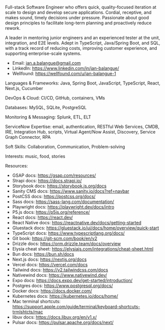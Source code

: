 Full-stack Software Engineer who offers quick, quality-focused iteration at scale to design and develop secure applications. Cordial, receptive, and makes sound, timely decisions under pressure. Passionate about good design principles to facilitate long-term planning and proactively reduce rework. 

A leader in mentoring junior engineers and an experienced tester at the unit, integration, and E2E levels. Adept in TypeScript, Java/Spring Boot, and SQL, with a track record of reducing costs, improving customer experience, and supporting enterprise-scale systems.

* Email: <jan.a.balangue@gmail.com>
* LinkedIn: <https://www.linkedin.com/in/jan-balangue/>
* Wellfound: <https://wellfound.com/u/jan-balangue-1>

Languages & Frameworks: Java, Spring Boot, JavaScript, TypeScript, React, Next.js, Cucumber

DevOps & Cloud: CI/CD, GitHub, containers, VMs

Databases: MySQL, SQLite, PostgreSQL

Monitoring & Messaging: Splunk, ETL, ELT

ServiceNow Expertise: email, authentication, RESTful Web Services, CMDB, IRE, Integration Hub, scripts, Virtual Agent/Now Assist, Discovery, Service Graph Connector, RPA

Soft Skills: Collaboration, Communication, Problem-solving

Interests: music, food, stories

Resources:
- GSAP docs: https://gsap.com/resources/
- Strapi docs: https://docs.strapi.io/
- Storybook docs: https://storybook.js.org/docs
- Sanity CMS docs: https://www.sanity.io/docs?ref=navbar
- PostCSS docs: https://postcss.org/docs/
- Sass docs: https://sass-lang.com/documentation/
- Playwright docs: https://playwright.dev/docs/intro
- P5.js docs: https://p5js.org/reference/
- React docs: https://react.dev/
- React Native docs: https://reactnative.dev/docs/getting-started
- Gluestack docs: https://gluestack.io/ui/docs/home/overview/quick-start
- TypeScript docs: https://www.typescriptlang.org/docs/
- Git book: https://git-scm.com/book/en/v2
- Drizzle docs: https://orm.drizzle.team/docs/overview
- Elysia cheat sheet: https://elysiajs.com/integrations/cheat-sheet.html
- Bun docs: https://bun.sh/docs
- Next.js docs: https://nextjs.org/docs
- Vercel docs: https://vercel.com/docs
- Tailwind docs: https://v2.tailwindcss.com/docs
- Nativewind docs: https://www.nativewind.dev/
- Expo docs: https://docs.expo.dev/get-started/introduction/
- Postgres docs: https://www.postgresql.org/docs/
- Docker docs: https://docs.docker.com/
- Kubernetes docs: https://kubernetes.io/docs/home/
- Mac terminal shortcuts: https://support.apple.com/guide/terminal/keyboard-shortcuts-trmlshtcts/mac
- libuv docs: https://docs.libuv.org/en/v1.x/
- Pulsar docs: https://pulsar.apache.org/docs/next/
